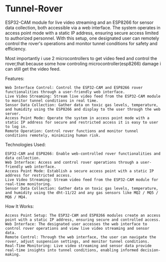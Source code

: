 # Tunnel-Rover

ESP32-CAM module for live video streaming and an ESP8266 for sensor data collection, both accessible via a web interface. The system operates in access point mode with a static IP address, ensuring secure access limited to authorized personnel. With this setup, one designated user can remotely control the rover's operations and monitor tunnel conditions for safety and efficiency.

Most importantly i use 2 microcontrollers to get video feed and control the rover,that because some how controling microcontroller(esp8266) damage i can still get the video feed.

Features:

    Web Interface Control: Control the ESP32-CAM and ESP8266 rover functionalities through a user-friendly web interface.
    Live Video Streaming: Stream live video feed from the ESP32-CAM module to monitor tunnel conditions in real time.
    Sensor Data Collection: Gather data on toxic gas levels, temperature, and humidity using the ESP8266 and display to the user through the web server.
    Access Point Mode: Operate the system in access point mode with a static IP address for secure and restricted access it is easy to user to log in.
    Remote Operation: Control rover functions and monitor tunnel conditions remotely, minimizing human risk.

Technologies Used:

    ESP32-CAM and ESP8266: Enable web-controlled rover functionalities and data collection.
    Web Interface: Access and control rover operations through a user-friendly web interface.
    Access Point Mode: Establish a secure access point with a static IP address for restricted access.
    Live Video Streaming: Stream video feed from the ESP32-CAM module for real-time monitoring.
    Sensor Data Collection: Gather data on toxic gas levels, temperature, and humidity using the dht-11/22 and any gas sensors like MQ2 / MQ5 / MQ6 / MQ4.

How It Works:

    Access Point Setup: The ESP32-CAM and ESP8266 modules create an access point with a static IP address, ensuring secure and controlled access.
    Web Interface: The designated user accesses the web interface to control rover operations and view live video streaming and sensor data.
    Remote Control: Through the web interface, the user can navigate the rover, adjust suspension settings, and monitor tunnel conditions.
    Real-Time Monitoring: Live video streaming and sensor data provide real-time insights into tunnel conditions, enabling informed decision-making.

